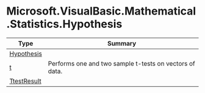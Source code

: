 ﻿
# Microsoft.VisualBasic.Mathematical.Statistics.Hypothesis

|Type|Summary|
|----|-------|
|[Hypothesis](./Hypothesis.md)||
|[t](./t.md)|Performs one and two sample t-tests on vectors of data.|
|[TtestResult](./TtestResult.md)||

